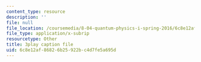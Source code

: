 ```yaml
---
content_type: resource
description: ''
file: null
file_location: /coursemedia/8-04-quantum-physics-i-spring-2016/6c8e12af86826b25922bc4d7fe5a695d_fXlzY2l1-4w.srt
file_type: application/x-subrip
resourcetype: Other
title: 3play caption file
uid: 6c8e12af-8682-6b25-922b-c4d7fe5a695d
---
```

